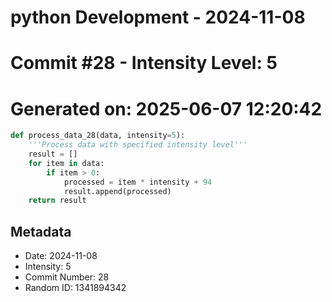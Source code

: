 ﻿# python Development - 2024-11-08
# Commit #28 - Intensity Level: 5
# Generated on: 2025-06-07 12:20:42
```python
def process_data_28(data, intensity=5):
    '''Process data with specified intensity level'''
    result = []
    for item in data:
        if item > 0:
            processed = item * intensity + 94
            result.append(processed)
    return result
```
## Metadata
- Date: 2024-11-08
- Intensity: 5
- Commit Number: 28
- Random ID: 1341894342
